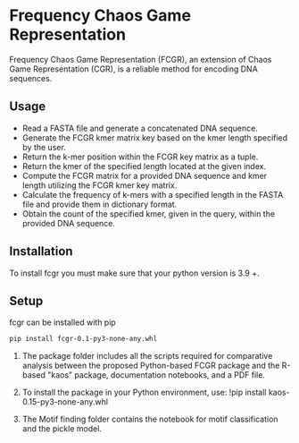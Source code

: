 # Frequency Chaos Game Representation

Frequency Chaos Game Representation (FCGR), an extension of Chaos Game Representation (CGR), is a reliable method for encoding DNA sequences.

## Usage

* Read a FASTA file and generate a concatenated DNA sequence.
* Generate the FCGR kmer matrix key based on the kmer length specified by the user.
* Return the k-mer position within the FCGR key matrix as a tuple.
* Return the kmer of the specified length located at the given index.
* Compute the FCGR matrix for a provided DNA sequence and kmer length utilizing the FCGR kmer key matrix.
* Calculate the frequency of k-mers with a specified length in the FASTA file and provide them in dictionary format.
* Obtain the count of the specified kmer, given in the query, within the provided DNA sequence.

## Installation
To install fcgr you must make sure that your python version is 3.9 +.


## Setup
fcgr can be installed with pip

```bash
pip install fcgr-0.1-py3-none-any.whl
```



1. The package folder includes all the scripts required for comparative analysis between the proposed Python-based FCGR package and the R-based "kaos" package, documentation notebooks, and a PDF file.

2. To install the package in your Python environment, use: !pip install kaos-0.15-py3-none-any.whl

3. The Motif finding folder contains the notebook for motif classification and the pickle model.


